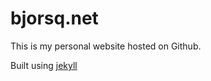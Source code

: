 bjorsq.net
==========

This is my personal website hosted on Github.

Built using [jekyll](http://jekyllrb.com/)